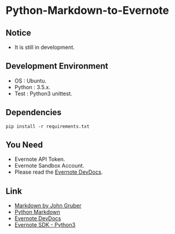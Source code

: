 # Python-Markdown-to-Evernote

## Notice

- It is still in development.

## Development Environment

- OS : Ubuntu.
- Python : 3.5.x.
- Test : Python3 unittest.

## Dependencies

```pip install -r requirements.txt``` 

## You Need

- Evernote API Token.
- Evernote Sandbox Account.
- Please read the [Evernote DevDocs](https://dev.evernote.com/doc/).

## Link

- [Markdown by John Gruber](http://daringfireball.net/projects/markdown/)
- [Python Markdown](https://pythonhosted.org/Markdown/)
- [Evernote DevDocs](https://dev.evernote.com/doc/)
- [Evernote SDK - Python3](https://github.com/evernote/evernote-sdk-python3)
